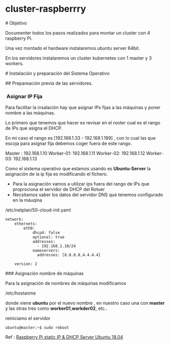 # cluster-raspberrry


# Objetivo

Documenter todos los pasos realizados para montar un cluster con 4 raspberry Pi. 

Una vez montado el hardware instalaremos ubuntu server 64bit.

En los servidores instalaremos un cluster kubernetes con 1 master y 3 workers.


# Instalación y preparación del Sistema Operativo



## Prepareación previa de las servidores.

###  Asignar IP Fija

Para facilitar la insalación hay que asignar IPs fijas a las máquinas y poner nombre a las máquinas.

Lo primero que tenemos que hacer es revisar en el rooter cual es el rango de IPs que asigna el DHCP. 

En mi caso el rango es [192.168.1.33 - 192.168.1.199] , con lo cual las que escoja para asignar fija debemos coger fuera de este rango.

Master : 192.168.1.10
Worker-01: 192.168.1.11
Worker-02: 192.168.1.12
Worker-03: 192.168.1.13

Como el sistema operativo que estamos usando es **Ubuntu-Server**  la asignación de la ip fija es modificando el fichero.

 * Para la asignación vamos a utilizar ips fuera del rango de IPs que proprociona el servidor de DHCP del Rotuer
 * Necsitamos saber los datos del servidor DNS que tenemos configurado en la máuqina


/etc/netplan/50-cloud-init.yaml

```
network:
    ethernets:
        eth0:
            dhcp4: false
            optional: true
            addresses:
              - 192.168.1.10/24
            nameservers:
              addresses: [8.8.8.8,4.4.4.4]

    version: 2

```


### Asignación nombre de máquinas


Para la asignación de nombres de máquinas modificamos 

/etc/hostanme 

donde viene **ubuntu** por el nuevo nombre , en nuestro caso una con  **master** y las otras tres como **worker01**,**workder02**, etc..

reiniciamo el servidor 

```
ubuntu@master:~$ sudo reboot 

```

 






Ref : [Raspberry Pi static IP & DHCP Server Ubuntu 18.04](https://askubuntu.com/questions/1218755/raspberry-pi-static-ip-dhcp-server-ubuntu-18-04)


